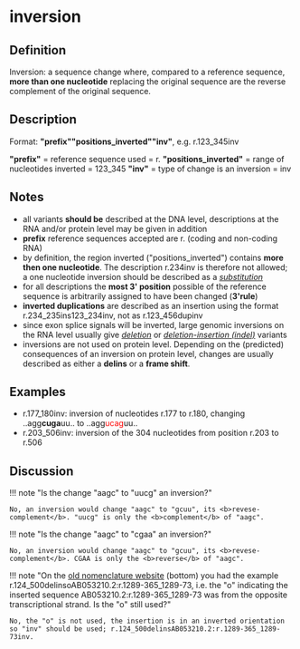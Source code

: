 # inversion

## Definition

Inversion: a sequence change where, compared to a reference sequence, <b>more than one nucleotide</b> replacing the original sequence are the reverse complement of the original sequence.

## Description

Format:   **"prefix""positions\_inverted""inv"**,  e.g. r.123\_345inv

**"prefix"**  =  reference sequence used  =  r.
**"positions\_inverted"**  =  range of nucleotides inverted  =  123\_345
**"inv"**  =  type of change is an inversion  =  inv

## Notes

* all variants **should be** described at the DNA level, descriptions at the RNA and/or protein level may be given in addition
* **prefix** reference sequences accepted are r. (coding and non-coding RNA)
* by definition, the region inverted ("positions\_inverted") contains **more then one nucleotide**. The description r.234inv is therefore not allowed; a one nucleotide inversion should be described as a [_substitution_](../substitution/)
* for all descriptions the **most 3' position** possible of the reference sequence is arbitrarily assigned to have been changed (**3'rule**)
* **inverted duplications** are described as an insertion using the format r.234\_235ins123\_234inv, not as r.123\_456dupinv
* since exon splice signals will be inverted, large genomic inversions on the RNA level usually give [_deletion_](../deletion/) or [_deletion-insertion (indel)_](../delins/) variants
* inversions are not used on protein level. Depending on the (predicted) consequences of an inversion on protein level, changes are usually described as either a **delins** or a **frame shift**.
## Examples

* r.177\_180inv: inversion of nucleotides r.177 to r.180, changing ..agg**cuga**uu.. to ..agg<font color="red">ucag</font>uu..
* r.203\_506inv: inversion of the 304 nucleotides from position r.203 to r.506
## Discussion

!!! note "Is the change "aagc" to "uucg" an inversion?"

    No, an inversion would change "aagc" to "gcuu", its <b>revese-complement</b>. "uucg" is only the <b>complement</b> of "aagc".

!!! note "Is the change "aagc" to "cgaa" an inversion?"

    No, an inversion would change "aagc" to "gcuu", its <b>revese-complement</b>. CGAA is only the <b>reverse</b> of "aagc".

!!! note "On the [old nomenclature website](http://www.HGVS.org/mutnomen/examplesRNA.html) (bottom) you had the example r.124_500delinsoAB053210.2:r.1289-365_1289-73, i.e. the "o" indicating the inserted sequence AB053210.2:r.1289-365_1289-73 was from the opposite transcriptional strand. Is the "o" still used?"

    No, the "o" is not used, the insertion is in an inverted orientation so "inv" should be used; r.124_500delinsAB053210.2:r.1289-365_1289-73inv.
